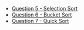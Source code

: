-   [Question 5 - Selection Sort](/D5/main.c)
-   [Question 6 - Bucket Sort](/D6/main.c)
-   [Question 7 - Quick Sort](/D7/main.c)